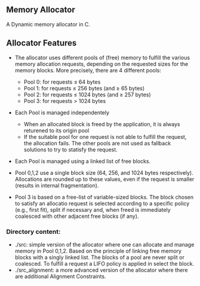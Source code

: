 ## Memory Allocator

A Dynamic memory allocator in C.

## Allocator Features

  * The allocator uses different pools of (free) memory to fulfill the various memory allocation requests, depending on the requested sizes for the memory blocks. More precisely, there are 4 different pools:
	- Pool 0: for requests ≤ 64 bytes
	- Pool 1: for requests ≤ 256 bytes (and ≥ 65 bytes)
	- Pool 2: for requests ≤ 1024 bytes (and ≥ 257 bytes)
	- Pool 3: for requests > 1024 bytes
  * Each Pool is managed independentely
	- When an allocated block is freed by the application, it is always returened to its origin pool
	- If the suitable pool for one request is not able to fulfill the request, the allocation fails. The other pools are not used as fallback solutions to try to statisfy the request.

  * Each Pool is managed using a linked list of free blocks.
  * Pool 0,1,2 use a single block size (64, 256, and 1024 bytes respectively). Allocations are rounded up to these values, even if the request is smaller (results in internal fragmentation).
  * Pool 3 is based on a free-list of variable-sized blocks. The block chosen to satisfy an allocatio request is selected according to a specific policy (e.g., first fit), split if necessary and, when freed is immediately coalesced with other adjacent free blocks (if any).


### Directory content:
  *  ./src:  simple version of the allocator where one can allocate and manage memory in Pool 0,1,2. Based on the principle of linking free memory blocks with a singly linked list. The blocks of a pool are never split or coalesced. To fulfill a request a LIFO policy is applied in select the block.  
  *  ./src_alignment: a more advanced version of the allocator where there are additional Alignment Constraints.
















